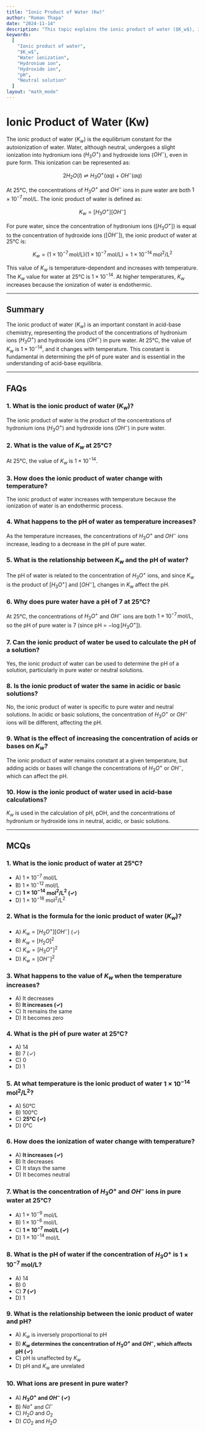 ```yaml
---
title: "Ionic Product of Water (Kw)" 
author: "Roman Thapa" 
date: "2024-11-14"
description: "This topic explains the ionic product of water ($K_w$), its significance in acid-base chemistry, and its relationship with the concentrations of hydronium and hydroxide ions in pure water." 
keywords:
  [
    "Ionic product of water",
    "$K_w$",
    "Water ionization",
    "Hydronium ion",
    "Hydroxide ion",
    "pH",
    "Neutral solution"
  ]
layout: "math_mode"
---
```


# Ionic Product of Water (Kw)
The ionic product of water ($K_w$) is the equilibrium constant for the autoionization of water. Water, although neutral, undergoes a slight ionization into hydronium ions ($H_3O^+$) and hydroxide ions ($OH^-$), even in pure form. This ionization can be represented as:

$$
2H_2O (l) \rightleftharpoons H_3O^+ (aq) + OH^- (aq)
$$

At 25°C, the concentrations of $H_3O^+$ and $OH^-$ ions in pure water are both $1 \times 10^{-7} \, \text{mol/L}$. The ionic product of water is defined as:

$$
K_w = [H_3O^+][OH^-]
$$

For pure water, since the concentration of hydronium ions ($[H_3O^+]$) is equal to the concentration of hydroxide ions ($[OH^-]$), the ionic product of water at 25°C is:

$$
K_w = (1 \times 10^{-7} \, \text{mol/L})(1 \times 10^{-7} \, \text{mol/L}) = 1 \times 10^{-14} \, \text{mol}^2/\text{L}^2
$$

This value of $K_w$ is temperature-dependent and increases with temperature. The $K_w$ value for water at 25°C is $1 \times 10^{-14}$. At higher temperatures, $K_w$ increases because the ionization of water is endothermic.

---

## Summary
The ionic product of water ($K_w$) is an important constant in acid-base chemistry, representing the product of the concentrations of hydronium ions ($H_3O^+$) and hydroxide ions ($OH^-$) in pure water. At 25°C, the value of $K_w$ is $1 \times 10^{-14}$, and it changes with temperature. This constant is fundamental in determining the pH of pure water and is essential in the understanding of acid-base equilibria.

---

## FAQs

### 1. What is the ionic product of water ($K_w$)?
The ionic product of water is the product of the concentrations of hydronium ions ($H_3O^+$) and hydroxide ions ($OH^-$) in pure water.

### 2. What is the value of $K_w$ at 25°C?
At 25°C, the value of $K_w$ is $1 \times 10^{-14}$.

### 3. How does the ionic product of water change with temperature?
The ionic product of water increases with temperature because the ionization of water is an endothermic process.

### 4. What happens to the pH of water as temperature increases?
As the temperature increases, the concentrations of $H_3O^+$ and $OH^-$ ions increase, leading to a decrease in the pH of pure water.

### 5. What is the relationship between $K_w$ and the pH of water?
The pH of water is related to the concentration of $H_3O^+$ ions, and since $K_w$ is the product of $[H_3O^+]$ and $[OH^-]$, changes in $K_w$ affect the pH.

### 6. Why does pure water have a pH of 7 at 25°C?
At 25°C, the concentrations of $H_3O^+$ and $OH^-$ ions are both $1 \times 10^{-7} \, \text{mol/L}$, so the pH of pure water is 7 (since pH = $-\log[H_3O^+]$).

### 7. Can the ionic product of water be used to calculate the pH of a solution?
Yes, the ionic product of water can be used to determine the pH of a solution, particularly in pure water or neutral solutions.

### 8. Is the ionic product of water the same in acidic or basic solutions?
No, the ionic product of water is specific to pure water and neutral solutions. In acidic or basic solutions, the concentration of $H_3O^+$ or $OH^-$ ions will be different, affecting the pH.

### 9. What is the effect of increasing the concentration of acids or bases on $K_w$?
The ionic product of water remains constant at a given temperature, but adding acids or bases will change the concentrations of $H_3O^+$ or $OH^-$, which can affect the pH.

### 10. How is the ionic product of water used in acid-base calculations?
$K_w$ is used in the calculation of pH, pOH, and the concentrations of hydronium or hydroxide ions in neutral, acidic, or basic solutions.

---

## MCQs

### 1. What is the ionic product of water at 25°C?
- A) $1 \times 10^{-7}$ mol/L
- B) $1 \times 10^{-12}$ mol/L
- C) **$1 \times 10^{-14}$ mol$^2$/L$^2$ (✓)**
- D) $1 \times 10^{-16}$ mol$^2$/L$^2$

### 2. What is the formula for the ionic product of water ($K_w$)?
- A) $K_w = [H_3O^+][OH^-]$ (✓)
- B) $K_w = [H_2O]^2$
- C) $K_w = [H_3O^+]^2$
- D) $K_w = [OH^-]^2$

### 3. What happens to the value of $K_w$ when the temperature increases?
- A) It decreases
- B) **It increases (✓)**
- C) It remains the same
- D) It becomes zero

### 4. What is the pH of pure water at 25°C?
- A) 14
- B) 7 (✓)
- C) 0
- D) 1

### 5. At what temperature is the ionic product of water $1 \times 10^{-14}$ mol$^2$/L$^2$?
- A) 50°C
- B) 100°C
- C) **25°C (✓)**
- D) 0°C

### 6. How does the ionization of water change with temperature?
- A) **It increases (✓)**
- B) It decreases
- C) It stays the same
- D) It becomes neutral

### 7. What is the concentration of $H_3O^+$ and $OH^-$ ions in pure water at 25°C?
- A) $1 \times 10^{-9}$ mol/L
- B) $1 \times 10^{-6}$ mol/L
- C) **$1 \times 10^{-7}$ mol/L (✓)**
- D) $1 \times 10^{-14}$ mol/L

### 8. What is the pH of water if the concentration of $H_3O^+$ is $1 \times 10^{-7}$ mol/L?
- A) 14
- B) 0
- C) **7 (✓)**
- D) 1

### 9. What is the relationship between the ionic product of water and pH?
- A) $K_w$ is inversely proportional to pH
- B) **$K_w$ determines the concentration of $H_3O^+$ and $OH^-$, which affects pH (✓)**
- C) pH is unaffected by $K_w$
- D) pH and $K_w$ are unrelated

### 10. What ions are present in pure water?
- A) **$H_3O^+$ and $OH^-$ (✓)**
- B) $Na^+$ and $Cl^-$
- C) $H_2O$ and $O_2$
- D) $CO_2$ and $H_2O$
